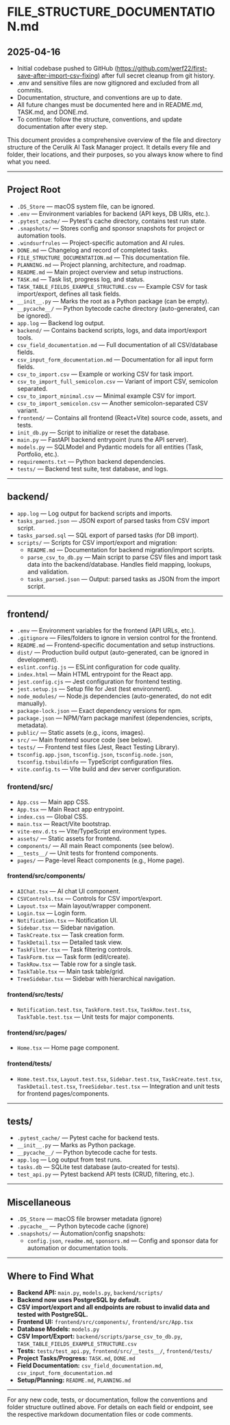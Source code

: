 # FILE_STRUCTURE_DOCUMENTATION.md

## 2025-04-16
- Initial codebase pushed to GitHub (https://github.com/werf22/first-save-after-import-csv-fixing) after full secret cleanup from git history.
- .env and sensitive files are now gitignored and excluded from all commits.
- Documentation, structure, and conventions are up to date.
- All future changes must be documented here and in README.md, TASK.md, and DONE.md.
- To continue: follow the structure, conventions, and update documentation after every step.

This document provides a comprehensive overview of the file and directory structure of the Cerulík AI Task Manager project. It details every file and folder, their locations, and their purposes, so you always know where to find what you need.

---

## Project Root

- `.DS_Store` — macOS system file, can be ignored.
- `.env` — Environment variables for backend (API keys, DB URIs, etc.).
- `.pytest_cache/` — Pytest's cache directory, contains test run state.
- `.snapshots/` — Stores config and sponsor snapshots for project or automation tools.
- `.windsurfrules` — Project-specific automation and AI rules.
- `DONE.md` — Changelog and record of completed tasks.
- `FILE_STRUCTURE_DOCUMENTATION.md` — This documentation file.
- `PLANNING.md` — Project planning, architecture, and roadmap.
- `README.md` — Main project overview and setup instructions.
- `TASK.md` — Task list, progress log, and status.
- `TASK_TABLE_FIELDS_EXAMPLE_STRUCTURE.csv` — Example CSV for task import/export, defines all task fields.
- `__init__.py` — Marks the root as a Python package (can be empty).
- `__pycache__/` — Python bytecode cache directory (auto-generated, can be ignored).
- `app.log` — Backend log output.
- `backend/` — Contains backend scripts, logs, and data import/export tools.
- `csv_field_documentation.md` — Full documentation of all CSV/database fields.
- `csv_input_form_documentation.md` — Documentation for all input form fields.
- `csv_to_import.csv` — Example or working CSV for task import.
- `csv_to_import_full_semicolon.csv` — Variant of import CSV, semicolon separated.
- `csv_to_import_minimal.csv` — Minimal example CSV for import.
- `csv_to_import_semicolon.csv` — Another semicolon-separated CSV variant.
- `frontend/` — Contains all frontend (React+Vite) source code, assets, and tests.
- `init_db.py` — Script to initialize or reset the database.
- `main.py` — FastAPI backend entrypoint (runs the API server).
- `models.py` — SQLModel and Pydantic models for all entities (Task, Portfolio, etc.).
- `requirements.txt` — Python backend dependencies.
- `tests/` — Backend test suite, test database, and logs.

---

## backend/
- `app.log` — Log output for backend scripts and imports.
- `tasks_parsed.json` — JSON export of parsed tasks from CSV import script.
- `tasks_parsed.sql` — SQL export of parsed tasks (for DB import).
- `scripts/` — Scripts for CSV import/export and migration:
    - `README.md` — Documentation for backend migration/import scripts.
    - `parse_csv_to_db.py` — Main script to parse CSV files and import task data into the backend/database. Handles field mapping, lookups, and validation.
    - `tasks_parsed.json` — Output: parsed tasks as JSON from the import script.

---

## frontend/
- `.env` — Environment variables for the frontend (API URLs, etc.).
- `.gitignore` — Files/folders to ignore in version control for the frontend.
- `README.md` — Frontend-specific documentation and setup instructions.
- `dist/` — Production build output (auto-generated, can be ignored in development).
- `eslint.config.js` — ESLint configuration for code quality.
- `index.html` — Main HTML entrypoint for the React app.
- `jest.config.cjs` — Jest configuration for frontend testing.
- `jest.setup.js` — Setup file for Jest (test environment).
- `node_modules/` — Node.js dependencies (auto-generated, do not edit manually).
- `package-lock.json` — Exact dependency versions for npm.
- `package.json` — NPM/Yarn package manifest (dependencies, scripts, metadata).
- `public/` — Static assets (e.g., icons, images).
- `src/` — Main frontend source code (see below).
- `tests/` — Frontend test files (Jest, React Testing Library).
- `tsconfig.app.json`, `tsconfig.json`, `tsconfig.node.json`, `tsconfig.tsbuildinfo` — TypeScript configuration files.
- `vite.config.ts` — Vite build and dev server configuration.

### frontend/src/
- `App.css` — Main app CSS.
- `App.tsx` — Main React app entrypoint.
- `index.css` — Global CSS.
- `main.tsx` — React/Vite bootstrap.
- `vite-env.d.ts` — Vite/TypeScript environment types.
- `assets/` — Static assets for frontend.
- `components/` — All main React components (see below).
- `__tests__/` — Unit tests for frontend components.
- `pages/` — Page-level React components (e.g., Home page).

#### frontend/src/components/
- `AIChat.tsx` — AI chat UI component.
- `CSVControls.tsx` — Controls for CSV import/export.
- `Layout.tsx` — Main layout/wrapper component.
- `Login.tsx` — Login form.
- `Notification.tsx` — Notification UI.
- `Sidebar.tsx` — Sidebar navigation.
- `TaskCreate.tsx` — Task creation form.
- `TaskDetail.tsx` — Detailed task view.
- `TaskFilter.tsx` — Task filtering controls.
- `TaskForm.tsx` — Task form (edit/create).
- `TaskRow.tsx` — Table row for a single task.
- `TaskTable.tsx` — Main task table/grid.
- `TreeSidebar.tsx` — Sidebar with hierarchical navigation.

#### frontend/src/__tests__/
- `Notification.test.tsx`, `TaskForm.test.tsx`, `TaskRow.test.tsx`, `TaskTable.test.tsx` — Unit tests for major components.

#### frontend/src/pages/
- `Home.tsx` — Home page component.

#### frontend/tests/
- `Home.test.tsx`, `Layout.test.tsx`, `Sidebar.test.tsx`, `TaskCreate.test.tsx`, `TaskDetail.test.tsx`, `TreeSidebar.test.tsx` — Integration and unit tests for frontend pages/components.

---

## tests/
- `.pytest_cache/` — Pytest cache for backend tests.
- `__init__.py` — Marks as Python package.
- `__pycache__/` — Python bytecode cache for tests.
- `app.log` — Log output from test runs.
- `tasks.db` — SQLite test database (auto-created for tests).
- `test_api.py` — Pytest backend API tests (CRUD, filtering, etc.).

---

## Miscellaneous
- `.DS_Store` — macOS file browser metadata (ignore)
- `.pycache__` — Python bytecode cache (ignore)
- `.snapshots/` — Automation/config snapshots:
    - `config.json`, `readme.md`, `sponsors.md` — Config and sponsor data for automation or documentation tools.

---

## Where to Find What

- **Backend API:** `main.py`, `models.py`, `backend/scripts/`
- **Backend now uses PostgreSQL by default.**
- **CSV import/export and all endpoints are robust to invalid data and tested with PostgreSQL.**
- **Frontend UI:** `frontend/src/components/`, `frontend/src/App.tsx`
- **Database Models:** `models.py`
- **CSV Import/Export:** `backend/scripts/parse_csv_to_db.py`, `TASK_TABLE_FIELDS_EXAMPLE_STRUCTURE.csv`
- **Tests:** `tests/test_api.py`, `frontend/src/__tests__/`, `frontend/tests/`
- **Project Tasks/Progress:** `TASK.md`, `DONE.md`
- **Field Documentation:** `csv_field_documentation.md`, `csv_input_form_documentation.md`
- **Setup/Planning:** `README.md`, `PLANNING.md`

---

For any new code, tests, or documentation, follow the conventions and folder structure outlined above. For details on each field or endpoint, see the respective markdown documentation files or code comments.
